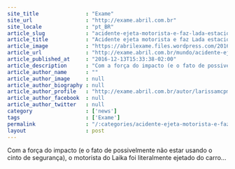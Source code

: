 ```yaml
---
site_title               : "Exame"
site_url                 : "http://exame.abril.com.br"
site_locale              : "pt_BR"
article_slug             : "acidente-ejeta-motorista-e-faz-lada-estacionar-em-modo-autonomo"
article_title            : "Acidente ejeta motorista e faz Lada estacionar em modo autônomo"
article_image            : "https://abrilexame.files.wordpress.com/2016/12/untitled-11.jpg?quality=70&strip=all&w=680"
article_url              : "http://exame.abril.com.br/mundo/acidente-ejeta-motorista-e-faz-lada-estacionar-em-modo-autonomo/"
article_published_at     : "2016-12-13T15:33:38-02:00"
article_description      : "Com a força do impacto (e o fato de possivelmente não estar usando o cinto de segurança), o motorista do Laika foi literalmente ejetado do carro..."
article_author_name      : ""
article_author_image     : null
article_author_biography : null
article_author_profile   : "http://exame.abril.com.br/autor/larissamcpmoreira/"
article_author_facebook  : null
article_author_twitter   : null
category                 : ['news']
tags                     : ['Exame']
permalink                : "/:categories/acidente-ejeta-motorista-e-faz-lada-estacionar-em-modo-autonomo/"
layout                   : post
---
```


Com a força do impacto (e o fato de possivelmente não estar usando o cinto de segurança), o motorista do Laika foi literalmente ejetado do carro...
